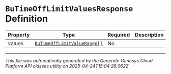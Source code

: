 # `BuTimeOffLimitValuesResponse` Definition

| Property | Type | Required | Description |
|----------|------|----------|-------------|
| values | [`BuTimeOffLimitValueRange[]`](butimeofflimitvaluerange-definition.md) | No |  |

---

*This file was automatically generated by the Generate Genesys Cloud Platform API classes utility on 2025-04-24T15:04:26.062Z*